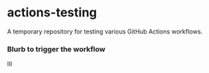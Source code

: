 # actions-testing
 A temporary repository for testing various GitHub Actions workflows.

### Blurb to trigger the workflow
III
